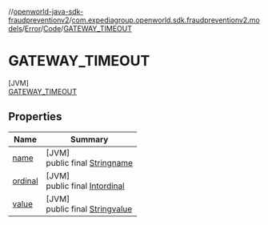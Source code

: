 //[openworld-java-sdk-fraudpreventionv2](../../../../../index.md)/[com.expediagroup.openworld.sdk.fraudpreventionv2.models](../../../index.md)/[Error](../../index.md)/[Code](../index.md)/[GATEWAY_TIMEOUT](index.md)

# GATEWAY_TIMEOUT

[JVM]\
[GATEWAY_TIMEOUT](index.md)

## Properties

| Name | Summary |
|---|---|
| [name](../../../-verification-type/_3_-d-s/index.md#-372974862%2FProperties%2F-1883119931) | [JVM]<br>public final [String](https://kotlinlang.org/api/latest/jvm/stdlib/kotlin/-string/index.html)[name](../../../-verification-type/_3_-d-s/index.md#-372974862%2FProperties%2F-1883119931) |
| [ordinal](../../../-verification-type/_3_-d-s/index.md#-739389684%2FProperties%2F-1883119931) | [JVM]<br>public final [Int](https://kotlinlang.org/api/latest/jvm/stdlib/kotlin/-int/index.html)[ordinal](../../../-verification-type/_3_-d-s/index.md#-739389684%2FProperties%2F-1883119931) |
| [value](../-b-a-d_-r-e-q-u-e-s-t/index.md#1091988273%2FProperties%2F-1883119931) | [JVM]<br>public final [String](https://kotlinlang.org/api/latest/jvm/stdlib/kotlin/-string/index.html)[value](../-b-a-d_-r-e-q-u-e-s-t/index.md#1091988273%2FProperties%2F-1883119931) |
